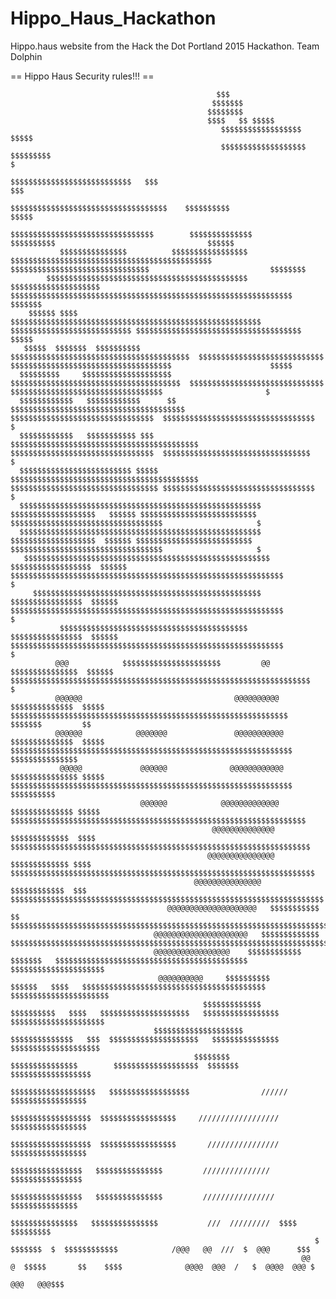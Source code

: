 # Hippo_Haus_Hackathon
Hippo.haus website from the Hack the Dot Portland 2015 Hackathon. Team Dolphin 

== Hippo Haus Security rules!!! ==


                                                  $$$ 
                                                 $$$$$$$
                                                $$$$$$$$                 
                                                $$$$   $$ $$$$$ 
                                                   $$$$$$$$$$$$$$$$$$        $$$$$     
                                                   $$$$$$$$$$$$$$$$$$$     $$$$$$$$$                                                                                      $
                                                $$$$$$$$$$$$$$$$$$$$$$$$$$$   $$$                                                                                       $$$ 
                                             $$$$$$$$$$$$$$$$$$$$$$$$$$$$$$$$$$$    $$$$$$$$$$                                                                        $$$$$
                                           $$$$$$$$$$$$$$$$$$$$$$$$$$$$$$$$        $$$$$$$$$$$$$$                         $$$$$$$$$$                                  $$$$$$
               $$$$$$$$$$$$$$$          $$$$$$$$$$$$$$$$$  $$$$$$$$$$$$$$$$$$$$$$$$$$$$$$$$$$$$$$$$$$$$$    $$$$$$$$$$$$$$$$$$$$$$$$$$$$$$$                           $$$$$$$$
            $$$$$$$$$$$$$$$$$$$$$$$$$$$$$$$$$$$$$$$$$$$$$ $$$$$$$$$$$$$$$$$$$$  $$$$$$$$$$$$$$$$$$$$$$$$$$$$$$$$$$$$$$$$$$$$$$$$$$$$$$$$$$$$$$$                         $$$$$$$
        $$$$$$ $$$$   $$$$$$$$$$$$$$$$$$$$$$$$$$$$$$$$$$$$$$$$$$$$$$$$$$$$$$$$   $$$$$$$$$$$$$$$$$$$$$$$$$$$ $$$$$$$$$$$$$$$$$$$$$$$$$$$$$$$$$$$$$                       $$$$$
       $$$$$  $$$$$$$  $$$$$$$$$$      $$$$$$$$$$$$$$$$$$$$$$$$$$$$$$$$$$$$$$$$  $$$$$$$$$$$$$$$$$$$$$$$$$$$$  $$$$$$$$$$$$$$$$$$$$$$$$$$$$$$$$$$$$                      $$$$$
      $$$$$$$$$     $$$$$$$$$$$$$$$$$$$$  $$$$$$$$$$$$$$$$$$$$$$$$$$$$$$$$$$$$$$  $$$$$$$$$$$$$$$$$$$$$$$$$$$$$$  $$$$$$$$$$$$$$$$$$$$$$$$$$$$$$$$$$                       $
      $$$$$$$$$$$$   $$$$$$$$$$$$      $$ $$$$$$$$$$$$$$$$$$$$$$$$$$$$$$$$$$$$$$$ $$$$$$$$$$$$$$$$$$$$$$$$$$$$$$$$  $$$$$$$$$$$$$$$$$$$$$$$$$$$$$$$$$$                     $ 
      $$$$$$$$$$$$   $$$$$$$$$$$ $$$   $$$$$$$$$$$$$$$$$$$$$$$$$$$$$$$$$$$$$$$$$$  $$$$$$$$$$$$$$$$$$$$$$$$$$$$$$$$  $$$$$$$$$$$$$$$$$$$$$$$$$$$$$$$$$                      $
      $$$$$$$$$$$$$$$$$$$$$$$$$ $$$$$  $$$$$$$$$$$$$$$$$$$$$$$$$$$$$$$$$$$$$$$$$$  $$$$$$$$$$$$$$$$$$$$$$$$$$$$$$$$$ $$$$$$$$$$$$$$$$$$$$$$$$$$$$$$$$$$                      $
      $$$$$$$$$$$$$$$$$$$$$$$$$$$$$$$$$$$$$$$$$$$$$$$$$$$$$$  $$$$$$$$$$$$$$$$$$$   $$$$$$ $$$$$$$$$$$$$$$$$$$$$$$$$$ $$$$$$$$$$$$$$$$$$$$$$$$$$$$$$$$$$                     $
      $$$$$$$$$$$$$$$$$$$$$$$$$$$$$$$$$$$$$$$$$$$$$$$$$$$$$$   $$$$$$$$$$$$$$$$$$$  $$$$$$ $$$$$$$$$$$$$$$$$$$$$$$$$$ $$$$$$$$$$$$$$$$$$$$$$$$$$$$$$$$$$                     $
       $$$$$$$$$$$$$$$$$$$$$$$$$$$$$$$$$$$$$$$$$$$$$$$$$$$$$$$  $$$$$$$$$$$$$$$$$$  $$$$$$  $$$$$$$$$$$$$$$$$$$$$$$$$$$$$$$$$$$$$$$$$$$$$$$$$$$$$$$$$$$$$                    $ 
         $$$$$$$$$$$$$$$$$$$$$$$$$$$$$$$$$$$$$$$$$$$$$$$$$$$      $$$$$$$$$$$$$$$$  $$$$$$  $$$$$$$$$$$$$$$$$$$$$$$$$$$$$$$$$$$$$$$$$$$$$$$$$$$$$$$$$$$$$                    $
               $$$$$$$$$$$$$$$$$$$$$$$$$$$$$$$$$$$$$$$$$$         $$$$$$$$$$$$$$$$  $$$$$$  $$$$$$$$$$$$$$$$$$$$$$$$$$$$$$$$$$$$$$$$$$$$$$$$$$$$$$$$$$$$$                    $
              @@@            $$$$$$$$$$$$$$$$$$$$$$         @@     $$$$$$$$$$$$$$$  $$$$$$ $$$$$$$$$$$$$$$$$$$$$$$$$$$$$$$$$$$$$$$$$$$$$$$$$$$$$$$$$$$$$$$$$$$               $
              @@@@@@                                  @@@@@@@@@@    $$$$$$$$$$$$$$  $$$$$  $$$$$$$$$$$$$$$$$$$$$$$$$$$$$$$$$$$$$$$$$$$$$$$$$$$$$$$$$$$$$$  $$$$$$$         $$ 
              @@@@@@            @@@@@@@               @@@@@@@@@@@  $$$$$$$$$$$$$$  $$$$$  $$$$$$$$$$$$$$$$$$$$$$$$$$$$$$$$$$$$$$$$$$$$$$$$$$$$$$$$$$$$$$$    $$$$$$$$$$$$$$$ 
               @@@@@             @@@@@@              @@@@@@@@@@@@ $$$$$$$$$$$$$$$ $$$$$   $$$$$$$$$$$$$$$$$$$$$$$$$$$$$$$$$$$$$$$$$$$$$$$$$$$$$$$$$$$$$$$        $$$$$$$$$$
                                 @@@@@@            @@@@@@@@@@@@@  $$$$$$$$$$$$$$ $$$$$ $$$$$$$$$$$$$$$$$$$$$$$$$$$$$$$$$$$$$$$$$$$$$$$$$$$$$$$$$$$$$$$$$$
                                                 @@@@@@@@@@@@@@  $$$$$$$$$$$$$  $$$$  $$$$$$$$$$$$$$$$$$$$$$$$$$$$$$$$$$$$$$$$$$$$$$$$$$$$$$$$$$$$$$$$$$$
                                                @@@@@@@@@@@@@@@ $$$$$$$$$$$$$ $$$$   $$$$$$$$$$$$$$$$$$$$$$$$$$$$$$$$$$$$$$$$$$$$$$$$$$$$$$$$$$$$$$$$$$$$ 
                                             @@@@@@@@@@@@@@@   $$$$$$$$$$$$  $$$   $$$$$$$$$$$$$$$$$$$$$$$$$$$$$$$$$$$$$$$$$$$$$$$$$$$$$$$$$$$$$$$$$$$$$$
                                       @@@@@@@@@@@@@@@@@@@@   $$$$$$$$$$$  $$   $$$$$$$$$$$$$$$$$$$$$$$$$$$$$$$$$$$$$$$$$$$$$$$$$$$$$$$$$$$$$$$$$$$$$$$$
                                    @@@@@@@@@@@@@@@@@@@@@   $$$$$$$$$$$$$     $$$$$$$$$$$$$$$$$$$$$$$$$$$$$$$$$$$$$$$$$$$$$$$$$$$$$$$$$$$$$$$$$$$$$$$$$$
                                    @@@@@@@@@@@@@@@@@    $$$$$$$$$$$$      $$$$$$$   $$$$$$$$$$$$$$$$$$$$$$$$$$$$$$$$$$$$$$$$$$$ $$$$$$$$$$$$$$$$$$$$$ 
                                     @@@@@@@@@@     $$$$$$$$$$       $$$$$$   $$$$   $$$$$$$$$$$$$$$$$$$$$$$$$$$$$$$$$$$$$$$$$  $$$$$$$$$$$$$$$$$$$$$$
                                               $$$$$$$$$$$$$     $$$$$$$$$$   $$$$   $$$$$$$$$$$$$$$$$$$$   $$$$$$$$$$$$$$$$$   $$$$$$$$$$$$$$$$$$$$$
                                    $$$$$$$$$$$$$$$$$$$$       $$$$$$$$$$$$$$   $$$  $$$$$$$$$$$$$$$$$$$$   $$$$$$$$$$$$$$$    $$$$$$$$$$$$$$$$$$$$
                                             $$$$$$$$          $$$$$$$$$$$$$$$        $$$$$$$$$$$$$$$$$$$  $$$$$$$              $$$$$$$$$$$$$$$$$$
                                                                $$$$$$$$$$$$$$$$$$$   $$$$$$$$$$$$$$$$$$                //////  $$$$$$$$$$$$$$$$$
                                                                  $$$$$$$$$$$$$$$$$$  $$$$$$$$$$$$$$$$$     //////////////////  $$$$$$$$$$$$$$$$$
                                                                  $$$$$$$$$$$$$$$$$$  $$$$$$$$$$$$$$$$$       ////////////////  $$$$$$$$$$$$$$$$$
                                                                    $$$$$$$$$$$$$$$$   $$$$$$$$$$$$$$$         ///////////////   $$$$$$$$$$$$$$$$
                                                                    $$$$$$$$$$$$$$$$   $$$$$$$$$$$$$$$         ////////////////  $$$$$$$$$$$$$$$     
                                                                     $$$$$$$$$$$$$$$   $$$$$$$$$$$$$$$           ///  /////////  $$$$  $$$$$$$$$  
                                                                        $    $$$$$$$  $  $$$$$$$$$$$$            /@@@   @@  ///  $  @@@      $$$
                                                                     @@    @  $$$$$       $$    $$$$              @@@@  @@@  /   $  @@@@  @@@ $
                                                                                       @@@   @@@$$$

